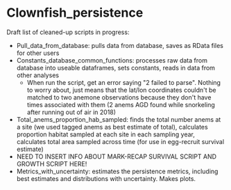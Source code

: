 # Clownfish_persistence

Draft list of cleaned-up scripts in progress:

* Pull_data_from_database: pulls data from database, saves as RData files for other users
* Constants_database_common_functions: processes raw data from database into useable dataframes, sets constants, reads in data from other analyses
  * When run the script, get an error saying "2 failed to parse". Nothing to worry about, just means that the lat/lon coordinates couldn't be matched to two anemone observations because they don't have times associated with them (2 anems AGD found while snorkeling after running out of air in 2018)
* Total_anems_proportion_hab_sampled: finds the total number anems at a site (we used tagged anems as best estimate of total), calculates proportion habitat sampled at each site in each sampling year, calculates total area sampled across time (for use in egg-recruit survival estimate)
* NEED TO INSERT INFO ABOUT MARK-RECAP SURVIVAL SCRIPT AND GROWTH SCRIPT HERE!
* Metrics_with_uncertainty: estimates the persistence metrics, including best estimates and distributions with uncertainty. Makes plots.
